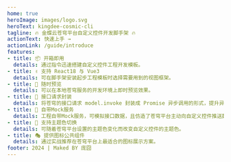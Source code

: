 ```yaml
---
home: true
heroImage: images/logo.svg
heroText: kingdee-cosmic-cli
tagline: 🔥 金蝶云苍穹平台自定义控件开发脚手架 🔥
actionText: 快速上手 →
actionLink: /guide/introduce
features:
- title: 📦 开箱即用
  details: 通过指令迅速搭建自定义控件工程开发模板。
- title: ✌️ 支持 React18 与 Vue3
  details: 可在脚手架安装起步工程模板时选择需要用到的视图框架。
- title: 👀 随时预览
  details: 可以在本地苍穹服务的开发环境上即时预览效果。
- title: 💬 接口请求封装
  details: 将苍穹的接口请求 model.invoke 封装成 Promise 异步调用的形式，提升异步请求数据获取的体验。
- title: 🔗 自带Mock服务
  details: 工程自带Mock服务，可模拟接口数据，且仿造了苍穹平台主动向自定义控件推送数据的行为。
- title: 🎨 支持主题色切换
  details: 可随着苍穹平台设置的主题色变化而改变自定义控件的主题色。
- title: 🎭 提供图标公共组件
  details: 通过实战推荐在苍穹平台上最适合的图标展示方案。
footer: 2024 | Maked BY 庞囧
---
```

